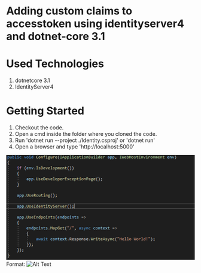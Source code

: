 # Adding custom claims to accesstoken using identityserver4 and dotnet-core 3.1

# Used Technologies

1. dotnetcore 3.1
2. IdentityServer4

# Getting Started

1. Checkout the code.
2. Open a cmd inside the folder where you cloned the code.
3. Run 'dotnet run --project ./Identity.csproj' or 'dotnet run'
4. Open a browser and type 'http://localhost:5000'

![GitHub Logo](/images/configure.png)
Format: ![Alt Text](url)
